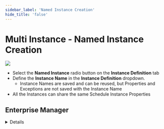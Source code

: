 ```yaml
---
sidebar_label: 'Named Instance Creation'
hide_title: 'false'
---
```


<head>
  <meta name="robots" content="noindex, nofollow" />
</head>

# Multi Instance - Named Instance Creation

![](../static/imgadvanced/Schedule_Named_Instance_Adv_SM.png)

* Select the **Named Instance** radio button on the **Instance Definition** tab
* Define the **Instance Name** in the **Instance Definition** dropdown.
    * Instance Names are saved and can be reused, but Properties and Exceptions are not saved with the Instance Name
* All the Instances can share the same Schedule Instance Properties


## Enterprise Manager

<details>

#### Schedule Named Instances - Create Named Instances

* Select the **Named Instance** radio button on the **Instance Definition** tab

* Create or Select the Instance Name in the Instance Definition menu on the left
    * Instance Names are saved and can be reused, but Properties and Exceptions are not saved with the Instance Name
* Create all Schedule Instance Properties
    * Separate by fields instead of storing in a String separated by semicolons

![](../static/imgadvanced/NamedInstanceProperties.png)

</details>